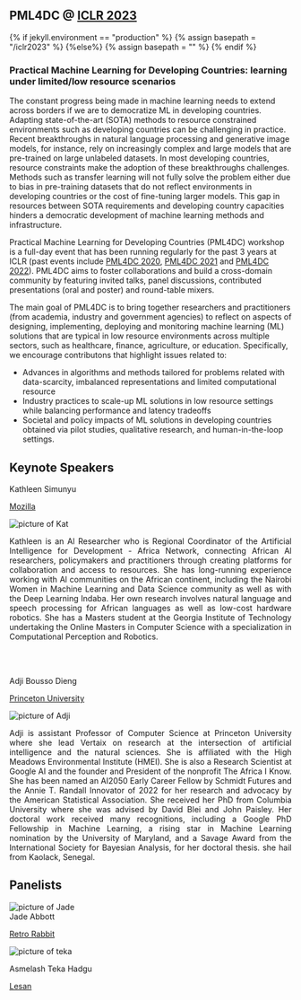 ##  PML4DC @ <a target='_blank' href='https://iclr.cc/'> ICLR 2023</a>

{% if jekyll.environment  == "production" %}
        {% assign basepath = "/iclr2023" %}
        {%else%}
        {% assign basepath = "" %}
        {% endif %}

<!-- ## Practical ML for Developing Countries: learning under limited/low resource scenarios -->

### Practical Machine Learning for Developing Countries: learning under limited/low resource scenarios

<!--<div class="update">
        ICLR 2022 will be a fully virtual conference. While the details for remote presentation are being finalized, authors of accepted papers/posters are encouraged to view the <a href="https://iclr.cc/Conferences/2022/virtual"> ICLR virtual presentation guidelines here </a> .-->

       
The constant progress being made in machine learning needs to extend across borders if we are to democratize ML in developing countries. Adapting state-of-the-art (SOTA) methods to resource constrained environments such as developing countries can be challenging in practice. Recent breakthroughs in natural language processing and generative image models, for instance, rely on increasingly complex and large models that are pre-trained on large unlabeled datasets. In most developing countries, resource constraints make the adoption of these breakthroughs challenges. Methods such as transfer learning will not fully solve the problem either due to bias in pre-training datasets that do not reflect environments in developing countries or the cost of fine-tuning larger models. This gap in resources between SOTA requirements and developing country capacities hinders a democratic development of machine learning methods and infrastructure. 


Practical Machine Learning for Developing Countries (PML4DC) workshop is a full-day event that has been running regularly for the past 3 years at ICLR (past events include <a href="https://pml4dc.github.io/iclr2020/" target="_blank">PML4DC 2020</a>, <a href="https://pml4dc.github.io/iclr2021/" target="_blank"> PML4DC 2021</a> and <a href="https://pml4dc.github.io/iclr2022/" target="_blank"> PML4DC 2022</a>). PML4DC aims to foster collaborations and build a cross-domain community by featuring invited talks, panel discussions, contributed presentations (oral and poster) and round-table mixers. 


The main goal of PML4DC is to bring together researchers and practitioners (from academia, industry and government agencies) to reflect on aspects of designing, implementing, deploying and monitoring machine learning (ML) solutions that are typical in low resource environments across multiple sectors, such as healthcare, finance, agriculture, or education. Specifically, we encourage contributons that highlight issues related to:
* Advances in algorithms and methods tailored for problems related with data-scarcity, imbalanced representations and limited computational resource
*  Industry practices to scale-up ML solutions in low resource settings while balancing performance and latency tradeoffs
* Societal and policy impacts of ML solutions in developing countries obtained via pilot studies, qualitative research, and human-in-the-loop settings.


## Keynote Speakers
<div>

 <div class="iblock headshotname"> Kathleen Simunyu </div>
 <p><a href="https://twitter.com/siminyu_kat" class="headshotaffiliation" target="_blank">Mozilla</a></p>
 <div class="iblock headshotbox"> 
  <p><img src="{{basepath}}/images/speakers/kat.jpeg" class="headshot" alt="picture of Kat"></p>
  <p align='justify'>
  Kathleen is an Al Researcher who is Regional Coordinator of the Artificial Intelligence for Development - Africa Network, connecting African Al researchers, policymakers and practitioners through creating platforms for collaboration and access to resources. She has long-running experience working with Al communities on the African continent, including the Nairobi Women in Machine Learning and Data Science community as well as with the Deep Learning Indaba. Her own research involves natural language and speech processing for African languages as well as low-cost hardware robotics. She has a Masters student at the Georgia Institute of Technology undertaking the Online Masters in Computer Science with a specialization in Computational Perception and Robotics.
  </p>
 </div>

 <br><br>

 <div class="iblock headshotname"> Adji Bousso Dieng </div>
  <p><a href="https://vertaix.princeton.edu/people/" class="headshotaffiliation" target="_blank">Princeton University</a></p>
 <div class="iblock headshotbox"> 
  <p><img src="{{basepath}}/images/speakers/Dieng_450x600.jpeg" class="headshot" alt="picture of Adji"></p>
  <p align ='justify'>
  Adji is assistant Professor of Computer Science at Princeton University where she lead Vertaix on research at the intersection of artificial intelligence and the natural sciences. She is affiliated with the High Meadows Environmental Institute (HMEI). She is also a Research Scientist at Google AI and the founder and President of the nonprofit The Africa I Know. She has been named an AI2050 Early Career Fellow by Schmidt Futures and the Annie T. Randall Innovator of 2022 for her research and advocacy by the American Statistical Association. She received her PhD from Columbia University where she was advised by David Blei and John Paisley. Her doctoral work received many recognitions, including a Google PhD Fellowship in Machine Learning, a rising star in Machine Learning nomination by the University of Maryland, and a Savage Award from the International Society for Bayesian Analysis, for her doctoral thesis. she hail from Kaolack, Senegal.
  </p>
 </div>
  </div>

 



## Panelists
<div class="panelists">
<div>
  <div class="iblock headshotbox"> 
  <img src="{{basepath}}/images/speakers/jade.jpeg" class="headshot"  alt="picture of Jade">
  </div>
  <div class="iblock headshotname">Jade Abbott</div>
  <p><a href="https://www.jabbott.io" class="headshotaffiliation" target="_blank">Retro Rabbit</a></p>
</div>


<div>
  <div class="iblock headshotbox"> 
  <p><img src="{{basepath}}/images/speakers/teka.jpeg" class="headshot"  alt="picture of teka"></p>
  </div>
  <div class="iblock headshotname">Asmelash Teka Hadgu </div>
  <p><a href="https://twitter.com/asmelashteka" class="headshotaffiliation" target="_blank">Lesan</a></p>
</div>
        
<!--
</div>

<div class="panelists">

<div>
  <div class="iblock headshotbox"> 
  <img src="{{basepath}}/images/speakers/issa.png" class="headshot"  alt="picture of Issa">
  </div>
  <div class="iblock headshotname">Issa Karambal</div>
  <p><a href="https://quantumleapafrica.org/person/dr-issa-karambal/#:~:text=Issa%20Karambal%20is%20the%20AIMS,at%20the%20Toronto%20Business%20School." class="headshotaffiliation" target="_blank">Quantum Leap Africa</a></p>
</div>

<div>
   <div class="iblock headshotbox"> 
   <p><img src="{{basepath}}/images/speakers/reinhard.jpg" class="headshot"  alt="picture of Reinhard"></p>
   </div>
   <div class="iblock headshotname">Dr. Reinhard Scholl</div>
   <p><a href="https://www.itu.int/en/ITU-T/wtsa12/Pages/gss/session04/Reinhard-SCHOLL.aspx" class="headshotaffiliation" target="_blank">ITU-T Secretariat</a></p>
 </div>
</div>
-->

